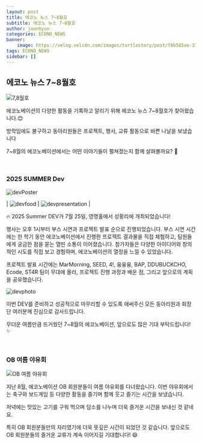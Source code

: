 ```yaml
---
layout: post
title: 에코노 뉴스 7~8월호
subtitle: 에코노 뉴스 7~8월호
author: joonhyun
categories: ECONO_NEWS
banner:
    image: https://velog.velcdn.com/images/turtlestory/post/f8b585ae-37fb-42a3-bb62-7a96a0a52138/image.png
tags: ECONO_NEWS
sidebar: []
---
```


## 에코노 뉴스 7~8월호

![7,8월호](https://velog.velcdn.com/images/turtlestory/post/f8b585ae-37fb-42a3-bb62-7a96a0a52138/image.png)

에코노베이션의 다양한 활동을 기록하고 알리기 위해 에코노 뉴스 7~8월호가 찾아왔습니다.😊

방학임에도 불구하고 동아리원들은 프로젝트, 행사, 교류 활동으로 바쁜 나날을 보냈습니다

7~8월의 에코노베이션에서는 어떤 이야기들이 펼쳐졌는지 함께 살펴볼까요? 🙌

<br/>

### 2025 SUMMER Dev

<img src="https://velog.velcdn.com/images/turtlestory/post/7d4165e8-9807-4ea3-9681-5820106dcfb6/image.png" alt="devPoster"/>

| <img src="https://velog.velcdn.com/images/turtlestory/post/7bb7b643-2ebc-4d08-9452-1ed3e367333c/image.png" alt='devfood'/> | <img src="https://velog.velcdn.com/images/turtlestory/post/27fc10b4-b0b0-4eae-8f50-6e7dadeaa90e/image.png" alt='devpresentation'/> |

🔥 2025 Summer DEV가 7월 25일, 영명홀에서 성황리에 개최되었습니다!

행사는 오후 1시부터 부스 시연과 프로젝트 발표 순으로 진행되었습니다.
부스 시연 시간에는 한 학기 동안 에코노베이션에서 진행한 프로젝트 결과물을 직접 체험하고, 팀원들에게 궁금한 점을 묻는 열띤 소통이 이어졌습니다.
참가자들은 다양한 아이디어와 창의적인 시도를 직접 보고 경험하며, 에코노베이션의 열정을 느낄 수 있었습니다.

프로젝트 발표 시간에는 MarMorning, SEED, 4!, 융융융, BAP, DDUBUCKCHO, Ecode, ST4R 팀이 무대에 올라, 프로젝트 진행 과정과 배운 점, 그리고 앞으로의 계획을 공유했습니다.

<img src="https://github.com/user-attachments/assets/657bd9f6-18b9-4562-ac5f-a332fbe21bdc" alt="devphoto"/>

이번 DEV를 준비하고 성공적으로 마무리할 수 있도록 애써주신 모든 동아리원과 회장단 여러분께 진심으로 감사드립니다. 

무더운 여름만큼 뜨거웠던 7~8월의 에코노베이션, 앞으로도 많은 기대 부탁드립니다! ✨

<br/>

### OB 여름 야유회 

<img src="https://velog.velcdn.com/images/turtlestory/post/f2497919-c54d-416f-bad8-f3f0b470550c/image.jpg" alt="OB 여름 야유회" />

지난 8월, 에코노베이션 OB 회원분들이 여름 야유회를 다녀왔습니다.
이번 야유회에서는 축구와 보드게임 등 다양한 활동을 즐기며 함께 웃고 즐기는 시간을 보냈습니다.

저녁에는 맛있는 고기를 구워 먹으며 담소를 나누며 더욱 즐거운 시간을 보내신 것 같네요.

특히 OB 회원분들만의 자리였기에 더욱 뜻깊은 시간이 되었던 것 같습니다. 
앞으로도 OB 회원분들의 즐거운 교류가 계속 이어지길 기대합니다! 😄

<br/>
